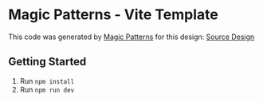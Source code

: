 # Magic Patterns - Vite Template

This code was generated by [Magic Patterns](https://magicpatterns.com) for this design: [Source Design](https://www.magicpatterns.com/component/52cc3b2f-1550-4044-b7fd-8e7886272ab7)

## Getting Started

1. Run `npm install`
2. Run `npm run dev`
